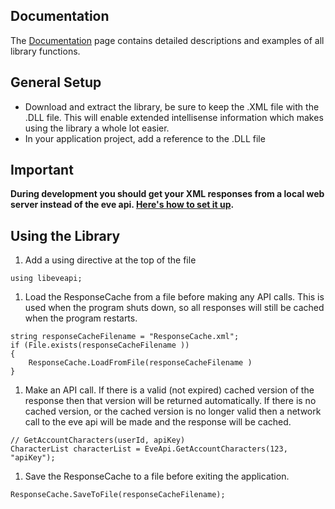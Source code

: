 ## Documentation ##
The [Documentation](Documentation.md) page contains detailed descriptions and examples of all library functions.

## General Setup ##
  * Download and extract the library, be sure to keep the .XML file with the .DLL file. This will enable extended intellisense information which makes using the library a whole lot easier.
  * In your application project, add a reference to the .DLL file

## Important ##
**During development you should get your XML responses from a local web server instead of the eve api. [Here's how to set it up](UrlConstants.md).**

## Using the Library ##
  1. Add a using directive at the top of the file
```
using libeveapi;
```
  1. Load the ResponseCache from a file before making any API calls.  This is used when the program shuts down, so all responses will still be cached when the program restarts.
```
string responseCacheFilename = "ResponseCache.xml";
if (File.exists(responseCacheFilename ))
{
    ResponseCache.LoadFromFile(responseCacheFilename )
}
```
  1. Make an API call. If there is a valid (not expired) cached version of the response then that version will be returned automatically. If there is no cached version, or the cached version is no longer valid then a network call to the eve api will be made and the response will be cached.
```
// GetAccountCharacters(userId, apiKey)
CharacterList characterList = EveApi.GetAccountCharacters(123, "apiKey");
```
  1. Save the ResponseCache to a file before exiting the application.
```
ResponseCache.SaveToFile(responseCacheFilename);
```